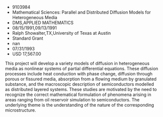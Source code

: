 
* 9103984
* Mathematical Sciences: Parallel and Distributed Diffusion Models for Heterogeneous Media
* DMS,APPLIED MATHEMATICS
* 08/15/1991,09/13/1991
* Ralph Showalter,TX,University of Texas at Austin
* Standard Grant
* nan
* 07/31/1993
* USD 17,567.00

This project will develop a variety models of diffusion in heterogeneous media
as nonlinear systems of partial differential equations. These diffusion
processes include heat conduction with phase change, diffusion through porous or
fissured media, absorption from a flowing medium by granulated substance, and
the macroscopic description of semiconductors modelled as distributed layered
systems. These studies are motivated by the need to recognize the correct
mathematical formulation of phenomena arising in areas ranging from oil
reservoir simulation to semiconductors. The underlying theme is the
understanding of the nature of the corresponding microstructure.
